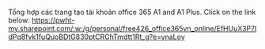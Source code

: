 Tổng hợp các trang tạo tài khoản office 365 A1 and A1 Plus.
Click on the link below:
https://pwht-my.sharepoint.com/:w:/g/personal/free426_office365vn_online/EfHUuX3P7IdPq8fvk1fuQuoBDtG830ptCRChTmdtt1Rt_g?e=ynaLoy
